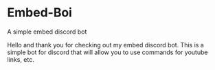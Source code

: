 # Embed-Boi
A simple embed discord bot 

Hello and thank you for checking out my embed discord bot. This is a simple bot for discord that will allow you to use commands for youtube links, etc.
